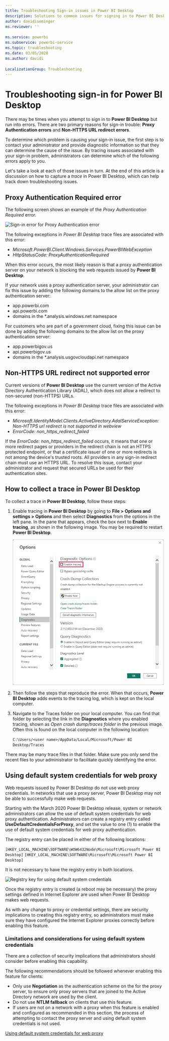 ```yaml
---
title: Troubleshooting Sign-in issues in Power BI Desktop
description: Solutions to common issues for signing in to Power BI Desktop
author: davidiseminger
ms.reviewer: ''

ms.service: powerbi
ms.subservice: powerbi-service
ms.topic: troubleshooting
ms.date: 03/05/2020
ms.author: davidi

LocalizationGroup: Troubleshooting
---
```

# Troubleshooting sign-in for Power BI Desktop
There may be times when you attempt to sign in to **Power BI Desktop** but run into errors. There are two primary reasons for sign-in trouble: **Proxy Authentication errors** and **Non-HTTPS URL redirect errors**. 

To determine which problem is causing your sign-in issue, the first step is to contact your administrator and provide diagnostic information so that they can determine the cause of the issue. By tracing issues associated with your sign-in problem, administrators can determine which of the following errors apply to you. 

Let's take a look at each of those issues in turn. At the end of this article is a discussion on how to capture a *trace* in Power BI Desktop, which can help track down troubleshooting issues.


## Proxy Authentication Required error

The following screen shows an example of the *Proxy Authentication Required* error.

![Sign-in error for Proxy Authentication error](media/desktop-troubleshooting-sign-in/desktop-tshoot-sign-in_01.png)

The following exceptions in *Power BI Desktop* trace files are associated with this error:

* *Microsoft.PowerBI.Client.Windows.Services.PowerBIWebException*
* *HttpStatusCode: ProxyAuthenticationRequired*

When this error occurs, the most likely reason is that a proxy authentication server on your network is blocking the web requests issued by **Power BI Desktop**. 

If your network uses a proxy authentication server, your administrator can fix this issue by adding the following domains to the allow list on the proxy authentication server:

* app.powerbi.com
* api.powerbi.com
* domains in the *.analysis.windows.net namespace

For customers who are part of a government cloud, fixing this issue can be done by adding the following domains to the allow list on the proxy authentication server:

* app.powerbigov.us
* api.powerbigov.us
* domains in the *.analysis.usgovcloudapi.net namespace

## Non-HTTPS URL redirect not supported error

Current versions of **Power BI Desktop** use the current version of the Active Directory Authentication Library (ADAL), which does not allow a redirect to non-secured (non-HTTPS) URLs. 

The following exceptions in *Power BI Desktop* trace files are associated with this error:

* *Microsoft.IdentityModel.Clients.ActiveDirectory.AdalServiceException: Non-HTTPS url redirect is not supported in webview*
* *ErrorCode: non_https_redirect_failed*

If the *ErrorCode: non_https_redirect_failed* occurs, it means that one or more redirect pages or providers in the redirect chain is not an HTTPS protected endpoint, or that a certificate issuer of one or more redirects is not among the device's trusted roots. All providers in any sign-in redirect chain must use an HTTPS URL. To resolve this issue, contact your administrator and request that secured URLs be used for their authentication sites. 

## How to collect a trace in Power BI Desktop

To collect a trace in **Power BI Desktop**, follow these steps:

1. Enable tracing in **Power BI Desktop** by going to **File > Options and settings > Options** and then select **Diagnostics** from the options in the left pane. In the pane that appears, check the box next to **Enable tracing**, as shown in the following image. You may be required to restart **Power BI Desktop**.
   
   ![Enable tracing in Power BI Desktop](media/desktop-troubleshooting-sign-in/desktop-tshoot-sign-in_02.png)

2. Then follow the steps that reproduce the error. When that occurs, **Power BI Desktop** adds events to the tracing log, which is kept on the local computer.

3. Navigate to the Traces folder on your local computer. You can find that folder by selecting the link in the **Diagnostics** where you enabled tracing, shown as *Open crash dump/traces folder* in the previous image. Often this is found on the local computer in the following location:

    `C:\Users/<user name>/AppData/Local/Microsoft/Power BI Desktop/Traces`

There may be many trace files in that folder. Make sure you only send the recent files to your administrator to facilitate quickly identifying the error. 


## Using default system credentials for web proxy

Web requests issued by Power BI Desktop do not use web proxy credentials. In networks that use a proxy server, Power BI Desktop may not be able to successfully make web requests. 

Starting with the March 2020 Power BI Desktop release, system or network administrators can allow the use of default system credentials for web proxy authentication. Administrators can create a registry entry called **UseDefaultCredentialsForProxy**, and set the value to one (1) to enable the use of default system credentials for web proxy authentication.

The registry entry can be placed in either of the following locations:

`[HKEY_LOCAL_MACHINE\SOFTWARE\WOW6432Node\Microsoft\Microsoft Power BI Desktop]`
`[HKEY_LOCAL_MACHINE\SOFTWARE\Microsoft\Microsoft Power BI Desktop]`

It is not necessary to have the registry entry in both locations.

![Registry key for using default system credentials](media/desktop-troubleshooting-sign-in/desktop-tshoot-sign-in-03.png)

Once the registry entry is created (a reboot may be necessary) the proxy settings defined in Internet Explorer are used when Power BI Desktop makes web requests. 

As with any change to proxy or credential settings, there are security implications to creating this registry entry, so administrators must make sure they have configured the Internet Explorer proxies correctly before enabling this feature.         

### Limitations and considerations for using default system credentials

There are a collection of security implications that administrators should consider before enabling this capability. 

The following recommendations should be followed whenever enabling this feature for clients:

* Only use **Negotiation** as the authentication scheme on the for the proxy server, to ensure only proxy servers that are joined to the Active Directory network are used by the client. 
* Do not use **NTLM fallback** on clients that use this feature.
* If users are not on a network with a proxy when this feature is enabled and configured as recommended in this section, the process of attempting to contact the proxy server and using default system credentials is not used.


[Using default system credentials for web proxy](#using-default-system-credentials-for-web-proxy)

